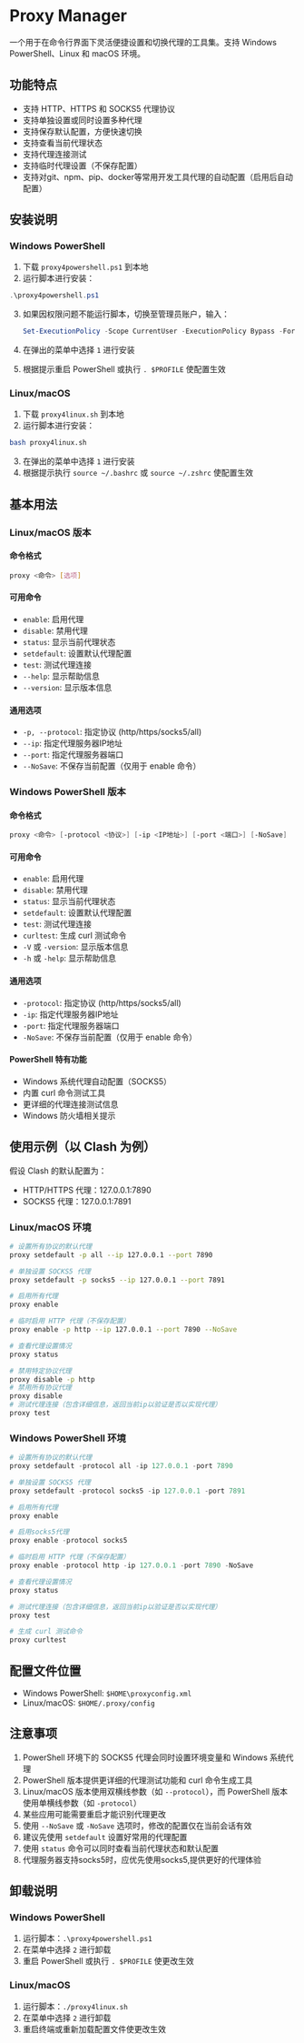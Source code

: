 # Proxy Manager

一个用于在命令行界面下灵活便捷设置和切换代理的工具集。支持 Windows PowerShell、Linux 和 macOS 环境。

## 功能特点

- 支持 HTTP、HTTPS 和 SOCKS5 代理协议
- 支持单独设置或同时设置多种代理
- 支持保存默认配置，方便快速切换
- 支持查看当前代理状态
- 支持代理连接测试
- 支持临时代理设置（不保存配置）
- 支持对git、npm、pip、docker等常用开发工具代理的自动配置（启用后自动配置）

## 安装说明

### Windows PowerShell

1. 下载 `proxy4powershell.ps1` 到本地
2. 运行脚本进行安装：
```powershell
.\proxy4powershell.ps1
```
3. 如果因权限问题不能运行脚本，切换至管理员账户，输入：

   ```powershell
   Set-ExecutionPolicy -Scope CurrentUser -ExecutionPolicy Bypass -Force
   ```

4. 在弹出的菜单中选择 `1` 进行安装

5. 根据提示重启 PowerShell 或执行 `. $PROFILE` 使配置生效

### Linux/macOS

1. 下载 `proxy4linux.sh` 到本地
2. 运行脚本进行安装：
```bash
bash proxy4linux.sh
```
3. 在弹出的菜单中选择 `1` 进行安装
4. 根据提示执行 `source ~/.bashrc` 或 `source ~/.zshrc` 使配置生效

## 基本用法

### Linux/macOS 版本

#### 命令格式
```bash
proxy <命令> [选项]
```

#### 可用命令
- `enable`: 启用代理
- `disable`: 禁用代理
- `status`: 显示当前代理状态
- `setdefault`: 设置默认代理配置
- `test`: 测试代理连接
- `--help`: 显示帮助信息
- `--version`: 显示版本信息

#### 通用选项
- `-p, --protocol`: 指定协议 (http/https/socks5/all)
- `--ip`: 指定代理服务器IP地址
- `--port`: 指定代理服务器端口
- `--NoSave`: 不保存当前配置（仅用于 enable 命令）

### Windows PowerShell 版本

#### 命令格式
```powershell
proxy <命令> [-protocol <协议>] [-ip <IP地址>] [-port <端口>] [-NoSave]
```

#### 可用命令
- `enable`: 启用代理
- `disable`: 禁用代理
- `status`: 显示当前代理状态
- `setdefault`: 设置默认代理配置
- `test`: 测试代理连接
- `curltest`: 生成 curl 测试命令
- `-V` 或 `-version`: 显示版本信息
- `-h` 或 `-help`: 显示帮助信息

#### 通用选项
- `-protocol`: 指定协议 (http/https/socks5/all)
- `-ip`: 指定代理服务器IP地址
- `-port`: 指定代理服务器端口
- `-NoSave`: 不保存当前配置（仅用于 enable 命令）

#### PowerShell 特有功能
- Windows 系统代理自动配置（SOCKS5）
- 内置 curl 命令测试工具
- 更详细的代理连接测试信息
- Windows 防火墙相关提示

## 使用示例（以 Clash 为例）

假设 Clash 的默认配置为：
- HTTP/HTTPS 代理：127.0.0.1:7890
- SOCKS5 代理：127.0.0.1:7891

### Linux/macOS 环境

```bash
# 设置所有协议的默认代理
proxy setdefault -p all --ip 127.0.0.1 --port 7890

# 单独设置 SOCKS5 代理
proxy setdefault -p socks5 --ip 127.0.0.1 --port 7891

# 启用所有代理
proxy enable

# 临时启用 HTTP 代理（不保存配置）
proxy enable -p http --ip 127.0.0.1 --port 7890 --NoSave

# 查看代理设置情况
proxy status

# 禁用特定协议代理
proxy disable -p http
# 禁用所有协议代理
proxy disable 
# 测试代理连接（包含详细信息，返回当前ip以验证是否以实现代理）
proxy test
```

### Windows PowerShell 环境

```powershell
# 设置所有协议的默认代理
proxy setdefault -protocol all -ip 127.0.0.1 -port 7890

# 单独设置 SOCKS5 代理
proxy setdefault -protocol socks5 -ip 127.0.0.1 -port 7891

# 启用所有代理
proxy enable

# 启用socks5代理
proxy enable -protocol socks5 

# 临时启用 HTTP 代理（不保存配置）
proxy enable -protocol http -ip 127.0.0.1 -port 7890 -NoSave

# 查看代理设置情况
proxy status

# 测试代理连接（包含详细信息，返回当前ip以验证是否以实现代理）
proxy test

# 生成 curl 测试命令
proxy curltest
```

## 配置文件位置

- Windows PowerShell: `$HOME\proxyconfig.xml`
- Linux/macOS: `$HOME/.proxy/config`

## 注意事项

1. PowerShell 环境下的 SOCKS5 代理会同时设置环境变量和 Windows 系统代理
2. PowerShell 版本提供更详细的代理测试功能和 curl 命令生成工具
3. Linux/macOS 版本使用双横线参数（如 `--protocol`），而 PowerShell 版本使用单横线参数（如 `-protocol`）
4. 某些应用可能需要重启才能识别代理更改
5. 使用 `--NoSave` 或 `-NoSave` 选项时，修改的配置仅在当前会话有效
6. 建议先使用 `setdefault` 设置好常用的代理配置
7. 使用 `status` 命令可以同时查看当前代理状态和默认配置
8. 代理服务器支持socks5时，应优先使用socks5,提供更好的代理体验

## 卸载说明

### Windows PowerShell

1. 运行脚本：`.\proxy4powershell.ps1`
2. 在菜单中选择 `2` 进行卸载
3. 重启 PowerShell 或执行 `. $PROFILE` 使更改生效

### Linux/macOS

1. 运行脚本：`./proxy4linux.sh`
2. 在菜单中选择 `2` 进行卸载
3. 重启终端或重新加载配置文件使更改生效
